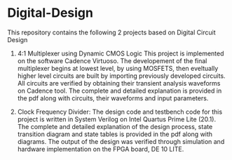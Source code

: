 # Digital-Design
This repository contains the following 2 projects based on Digital Circuit Design

1. 4:1 Multiplexer using Dynamic CMOS Logic
   This project is implemented on the software Cadence Virtuoso. The developement of the final multiplexer begins at lowest level, by using MOSFETS, then eveltually higher level 
   circuits are built by importing previously developed circuits. All circuits are verified by obtaining their transient analysis waveforms on Cadence tool. The complete and detailed
   explanation is provided in the pdf along with circuits, their waveforms and input parameters.

2. Clock Frequency Divider:
   The design code and testbench code for this project is written in System Verilog on Intel Quartus Prime Lite (20.1). The complete and detailed explanation of the design process, state 
   transition diagram and state tables is provided in the pdf along with diagrams. The output of the design was verified through simulation and hardware implementation on the FPGA board, 
   DE 10 LITE.




  
